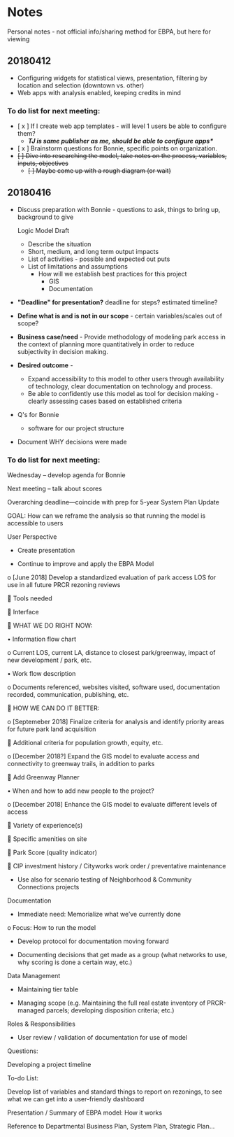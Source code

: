 # Notes

Personal notes - not official info/sharing method for EBPA, but here for viewing

## 20180412

* Configuring widgets for statistical views, presentation, filtering by location and selection \(downtown vs. other\)
* Web apps with analysis enabled, keeping credits in mind

### To do list for next meeting:

* \[ x \] If I create web app templates - will level 1 users be able to configure them?
  * _**TJ is same publisher as me, should be able to configure apps\***_
* \[ x \] Brainstorm questions for Bonnie, specific points on organization.
* ~~\[ \] Dive into researching the model, take notes on the process, variables, inputs, objectives~~
  * ~~\[ \] Maybe come up with a rough diagram \(or wait\)~~

## 20180416

* Discuss preparation with Bonnie - questions to ask, things to bring up, background to give

  Logic Model Draft

  * Describe the situation
  * Short, medium, and long term output impacts
  * List of activities - possible and expected out puts
  * List of limitations and assumptions
    * How will we establish best practices for this project
      * GIS
      * Documentation

* **"Deadline" for presentation?** deadline for steps? estimated timeline?
* **Define what is and is not in our scope** - certain variables/scales out of scope?
* **Business case/need** - Provide methodology of modeling park access in the context of planning more quantitatively in order to reduce subjectivity in decision making.
* **Desired outcome** - 
  * Expand accessibility to this model to other users through availability of technology, clear documentation on technology and process.
  * Be able to confidently use this model as tool for decision making - clearly assessing cases based on established criteria
* Q's for Bonnie
  * software for our project structure
* Document WHY decisions were made



### To do list for next meeting:

Wednesday – develop agenda for Bonnie 

Next meeting – talk about scores 

Overarching deadline—coincide with prep for 5-year System Plan Update

GOAL: How can we reframe the analysis so that running the model is accessible to users

User Perspective

-	Create presentation 

-	Continue to improve and apply the EBPA Model

o	\[June 2018\] Develop a standardized evaluation of park access LOS for use in all future PRCR rezoning reviews

	Tools needed

	Interface

	WHAT WE DO RIGHT NOW:

•	Information flow chart

o	Current LOS, current LA, distance to closest park/greenway, impact of new development / park, etc.

•	Work flow description

o	Documents referenced, websites visited, software used, documentation recorded, communication, publishing, etc.

	HOW WE CAN DO IT BETTER:

o	\[Septemeber 2018\] Finalize criteria for analysis and identify priority areas for future park land acquisition

	Additional criteria for population growth, equity, etc.

o	\[December 2018?\] Expand the GIS model to evaluate access and connectivity to greenway trails, in addition to parks

	Add Greenway Planner 

•	When and how to add new people to the project?

o	\[December 2018\]  Enhance the GIS model to evaluate different levels of access 

	Variety of experience\(s\)

	Specific amenities on site

	Park Score \(quality indicator\)

	CIP investment history / Cityworks work order / preventative maintenance 

-	Use also for scenario testing of Neighborhood & Community Connections projects

Documentation

-	Immediate need: Memorialize what we’ve currently done

o	Focus: How to run the model

-	Develop protocol for documentation moving forward

-	Documenting decisions that get made as a group \(what networks to use, why scoring is done a certain way, etc.\) 

Data Management

-	Maintaining tier table

-	Managing scope \(e.g. Maintaining the full real estate inventory of PRCR-managed parcels; developing disposition criteria; etc.\) 

Roles & Responsibilities 

-	User review / validation of documentation for use of model

Questions:

Developing a project timeline

To-do List:

Develop list of variables and standard things to report on rezonings, to see what we can get into a user-friendly dashboard 

Presentation / Summary of EBPA model: How it works

Reference to Departmental Business Plan, System Plan, Strategic Plan… 







